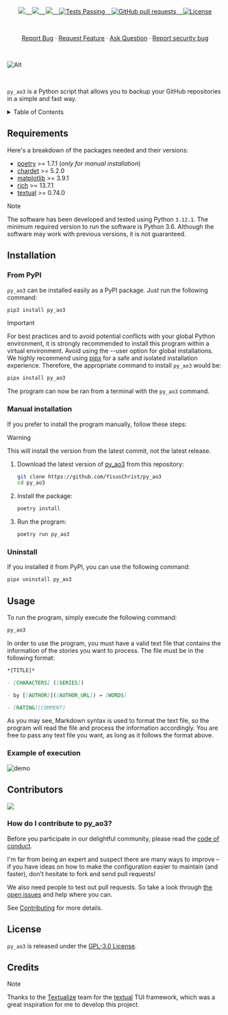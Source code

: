 <p align="center">
    <a href="https://github.com/YisusChrist/py_ao3/issues">
        <img src="https://img.shields.io/github/issues/YisusChrist/py_ao3?color=171b20&label=Issues%20%20&logo=gnubash&labelColor=e05f65&logoColor=ffffff">&nbsp;&nbsp;&nbsp;
    </a>
    <a href="https://github.com/YisusChrist/py_ao3/forks">
        <img src="https://img.shields.io/github/forks/YisusChrist/py_ao3?color=171b20&label=Forks%20%20&logo=git&labelColor=f1cf8a&logoColor=ffffff">&nbsp;&nbsp;&nbsp;
    </a>
    <a href="https://github.com/YisusChrist/py_ao3/">
        <img src="https://img.shields.io/github/stars/YisusChrist/py_ao3?color=171b20&label=Stargazers&logo=octicon-star&labelColor=70a5eb">&nbsp;&nbsp;&nbsp;
    </a>
    <a href="https://github.com/YisusChrist/py_ao3/actions">
        <img alt="Tests Passing" src="https://github.com/YisusChrist/py_ao3/actions/workflows/github-code-scanning/codeql/badge.svg">&nbsp;&nbsp;&nbsp;
    </a>
    <a href="https://github.com/YisusChrist/py_ao3/pulls">
        <img alt="GitHub pull requests" src="https://img.shields.io/github/issues-pr/YisusChrist/py_ao3?color=0088ff">&nbsp;&nbsp;&nbsp;
    </a>
    <a href="https://opensource.org/license/gpl-2-0/">
        <img alt="License" src="https://img.shields.io/github/license/YisusChrist/py_ao3?color=0088ff">
    </a>
</p>

<br>

<p align="center">
    <a href="https://github.com/YisusChrist/pybacker/issues/new?assignees=YisusChrist&labels=bug&projects=&template=bug_report.yml">Report Bug</a>
    ·
    <a href="https://github.com/YisusChrist/pybacker/issues/new?assignees=YisusChrist&labels=feature&projects=&template=feature_request.yml">Request Feature</a>
    ·
    <a href="https://github.com/YisusChrist/pybacker/issues/new?assignees=YisusChrist&labels=question&projects=&template=question.yml">Ask Question</a>
    ·
    <a href="https://github.com/YisusChrist/py_ao3/security/policy#reporting-a-vulnerability">Report security bug</a>
</p>

<br>

![Alt](https://repobeats.axiom.co/api/embed/cd9239ab8f98edef7010a72b2a01492ea28060de.svg "Repobeats analytics image")

<br>

`py_ao3` is a Python script that allows you to backup your GitHub repositories in a simple and fast way.

<details>
<summary>Table of Contents</summary>

- [Requirements](#requirements)
- [Installation](#installation)
  - [From PyPI](#from-pypi)
  - [Manual installation](#manual-installation)
  - [Uninstall](#uninstall)
- [Usage](#usage)
  - [Example of execution](#example-of-execution)
- [Contributors](#contributors)
  - [How do I contribute to py\_ao3?](#how-do-i-contribute-to-py_ao3)
- [License](#license)
- [Credits](#credits)

</details>

## Requirements

Here's a breakdown of the packages needed and their versions:

-   [poetry](https://pypi.org/project/poetry) >= 1.7.1 (_only for manual installation_)
-   [chardet](https://pypi.org/project/chardet) >= 5.2.0
-   [matplotlib](https://pypi.org/project/matplotlib) >= 3.9.1
-   [rich](https://pypi.org/project/rich) >= 13.7.1
-   [textual](https://pypi.org/project/textual) >= 0.74.0

> [!NOTE]
> The software has been developed and tested using Python `3.12.1`. The minimum required version to run the software is Python 3.6. Although the software may work with previous versions, it is not guaranteed.

## Installation

### From PyPI

`py_ao3` can be installed easily as a PyPI package. Just run the following command:

```bash
pip3 install py_ao3
```

> [!IMPORTANT]
> For best practices and to avoid potential conflicts with your global Python environment, it is strongly recommended to install this program within a virtual environment. Avoid using the --user option for global installations. We highly recommend using [pipx](https://pypi.org/project/pipx) for a safe and isolated installation experience. Therefore, the appropriate command to install `py_ao3` would be:
>
> ```bash
> pipx install py_ao3
> ```

The program can now be ran from a terminal with the `py_ao3` command.

### Manual installation

If you prefer to install the program manually, follow these steps:

> [!WARNING]
> This will install the version from the latest commit, not the latest release.

1. Download the latest version of [py_ao3](https://github.com/YisusChrist/py_ao3) from this repository:

    ```bash
    git clone https://github.com/YisusChrist/py_ao3
    cd py_ao3
    ```

2. Install the package:

    ```bash
    poetry install
    ```

3. Run the program:

    ```bash
    poetry run py_ao3
    ```

### Uninstall

If you installed it from PyPI, you can use the following command:

```bash
pipx uninstall py_ao3
```

## Usage

To run the program, simply execute the following command:

```bash
py_ao3
```

In order to use the program, you must have a valid text file that contains the information of the stories you want to process. The file must be in the following format:

```md
*[TITLE]*

- [CHARACTERS] ([SERIES])

- by [[AUTHOR]]([AUTHOR_URL]) → [WORDS]

- [RATING][COMMENT]
```

As you may see, Markdown syntax is used to format the text file, so the program will read the file and process the information accordingly. You are free to pass any text file you want, as long as it follows the format above.

### Example of execution

![demo](https://i.imgur.com/d5PHqBO.gif)

## Contributors

<a href="https://github.com/YisusChrist/py_ao3/graphs/contributors"><img src="https://contrib.rocks/image?repo=YisusChrist/py_ao3" /></a>

### How do I contribute to py_ao3?

Before you participate in our delightful community, please read the [code of conduct](.github/CODE_OF_CONDUCT.md).

I'm far from being an expert and suspect there are many ways to improve – if you have ideas on how to make the configuration easier to maintain (and faster), don't hesitate to fork and send pull requests!

We also need people to test out pull requests. So take a look through [the open issues](https://github.com/YisusChrist/py_ao3/issues) and help where you can.

See [Contributing](.github/CONTRIBUTING.md) for more details.

## License

`py_ao3` is released under the [GPL-3.0 License](https://opensource.org/license/gpl-3-0).

## Credits

> [!NOTE]
> Thanks to the [Textualize](https://github.com/Textualize) team for the [textual](https://github.com/Textualize/textual) TUI framework, which was a great inspiration for me to develop this project.